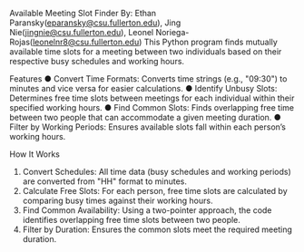 Available Meeting Slot Finder
By: Ethan Paransky(eparansky@csu.fullerton.edu), Jing Nie(jingnie@csu.fullerton.edu), Leonel Noriega-Rojas(leonelnr8@csu.fullerton.edu)
This Python program finds mutually available time slots for a meeting between two individuals based on their respective busy schedules and working hours.

Features
● Convert Time Formats: Converts time strings (e.g., "09:30") to minutes and vice versa for easier calculations.
● Identify Unbusy Slots: Determines free time slots between meetings for each individual within their specified working hours.
● Find Common Slots: Finds overlapping free time between two people that can accommodate a given meeting duration.
● Filter by Working Periods: Ensures available slots fall within each person’s working hours.

How It Works
1. Convert Schedules: All time data (busy schedules and working periods) are converted from "HH" format to minutes.
2. Calculate Free Slots: For each person, free time slots are calculated by comparing busy times against their working hours.
3. Find Common Availability: Using a two-pointer approach, the code identifies overlapping free time slots between two people.
4. Filter by Duration: Ensures the common slots meet the required meeting duration.
